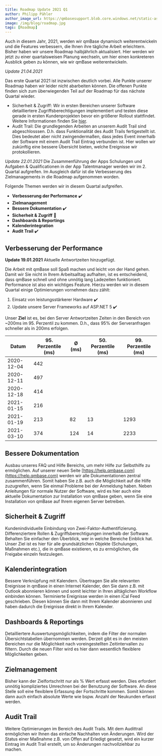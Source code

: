 ```yaml
---
title: Roadmap Update 2021 Q1
author: Philipp Pähler
author_image_url: https://qmbasesupport.blob.core.windows.net/static-assets/img/persons/paehler_round.png
image: /img/blog/roadmap.jpg
tags: [Roadmap]
---
```


Auch in diesem Jahr, 2021, werden wir qmBase dynamisch weiterentwickeln und die Features verbessern, die Ihnen ihre tägliche Arbeit erleichtern.
Bisher haben wir unsere Roadmap halbjährlich aktualisiert. Hier werden wir jetzt zu einer quartalsweisen Planung wechseln, um hier einen konkreteren Ausblick geben zu können, wie wir qmBase weiterentwickeln.

<!--truncate-->

_Update 21.04.2021_

Das erste Quartal 2021 ist inzwischen deutlich vorbei. Alle Punkte unserer Roadmap haben wir leider nicht abarbeiten können. Die offenen Punkte finden sich zum überwiegenden Teil auf der Roadmap für das nächste Quartal wieder.

- Sicherheit & Zugriff: Wir in ersten Bereichen unserer Software detailliertere Zugriffsberechtigungen implementiert und testen diese gerade in ersten Kundenprojekten bevor ein größerer Rollout stattfindet. Weitere Informationen finden Sie [hier](/docs/faqs/56/#feingliedrigerer-zugriff).
- Audit Trail: Die grundlegenden Arbeiten an unserem Audit Trail sind abgeschlosssen. D.h. dass Funktionalität des Audit Trails fertigestellt ist. Dies bedeutet aber nicht zwingendermaßen, dass jedes Event innerhalb der Software mit einem Audit Trail Eintrag verbunden ist. Hier wollen wir zukünftig eine bessere Übersicht bieten, welche Ereignisse wir protokollieren.

_Update 22.01.2021_
Die Zusammenführung der Apps Schulungen und Aufgaben & Qualificationen in der App Talentmanager werden wir im 2. Quartal aufgreifen. Im Ausgleich dafür ist die Verbesserung des Zielmanagements in die Roadmap aufgenommen worden.

Folgende Themen werden wir in diesem Quartal aufgreifen.

- **Verbesserung der Performance** ✔️
- **Zielmanagement**
- **Bessere Dokumentation** ✔️
- **Sicherheit & Zugriff** 🔧
- **Dashboards & Reportings**
- **Kalenderintegration**
- **Audit Trail** ✔️

## Verbesserung der Performance

**Update 19.01.2021** Aktuelle Antwortzeiten hinzugefügt.

Die Arbeit mit qmBase soll Spaß machen und leicht von der Hand gehen. Damit wir Sie nicht in Ihrem Arbeitsalltag aufhalten, ist es entscheidend, dass qmBase schnell und ohne unnötig lang Ladezeiten funktioniert. Performance ist also ein wichtiges Feature. Hierzu werden wir in diesem Quartal einige Optimierungen vornehmen dazu zählt:

1. Einsatz von leistungsstärkerer Hardware ✔️
2. Update unsere Server Frameworks auf ASP.NET 5 ✔️

Unser **Ziel** ist es, bei den Server Antwortzeiten Zeiten in den Bereich von ~200ms im 95. Perzentil zu kommen. D.h., dass 95% der Serveranfragen schneller als in 200ms erfolgen.

| Datum      | 95. Perzentile (ms) | Ø (ms) | 50. Perzentile (ms) | 99. Perzentile (ms) |
| ---------- | ------------------- | ------ | ------------------- | ------------------- |
| 2020-12-04 | 442                 |        |                     |                     |
| 2020-12-11 | 497                 |        |                     |                     |
| 2020-12-18 | 414                 |        |                     |                     |
| 2021-01-15 | 216                 |        |                     |                     |
| 2021-01-19 | 213                 | 82     | 13                  | 1293                |
| 2021-03-10 | 374                 | 124    | 14                  | 2233                |

## Bessere Dokumentation

Ausbau unseres FAQ und Hilfe Bereichs, um mehr Hilfe zur Selbsthilfe zu ermöglichen. Auf unserer neuen Seite [https://help.qmbase.com](https://help.qmbase.com) werden wir alle Dokumentationen zentral zusammenführen.
Somit haben Sie z.B. auch die Möglichkeit auf die Hilfe zuzugreifen, wenn Sie einmal Probleme bei der Anmeldung haben. Neben Anleitungen für normale Nutzer der Software, wird es hier auch eine aktuelle Dokumentation zur Installation von qmBase geben, wenn Sie eine Installation von qmBase auf Ihrem eigenen Server betreiben.

## Sicherheit & Zugriff

Kundenindividuelle Einbindung von Zwei-Faktor-Authentifizierung. Differenziertere Rollen & Zugriffsberechtigungen innerhalb der Software. Behalten Sie einfacher den Überblick, wer in welche Bereiche Einblick hat. Unser Ziel ist es hier für alle grundsätzlichen Objekte (Schulungen, Maßnahmen etc.), die in qmBase existieren, es zu ermöglichen, die Freigabe einzeln festzulegen.

## Kalenderintegration

Bessere Verknüpfung mit Kalendern. Übertragen Sie alle relevanten Ereignisse in qmBase in einen Internet Kalender, den Sie dann z.B. mit Outlook abonnieren können und somit leichter in Ihren alltäglichen Workflow einbinden können. Terminierte Ereignisse werden in einen iCal Feed geschrieben. Diesen können Sie dann mit Ihrem Kalender abonnieren und haben dadurch die Ereignisse direkt in Ihrem Kalender.

## Dashboards & Reportings

Detailliertere Auswertungsmöglichkeiten, indem die Filter der normalen Übersichtstabellen übernommen werden. Derzeit gibt es in den meisten Bereichen nur die Möglichkeit nach voreingestellten Zeitintervallen zu filtern. Durch die neuen Filter wird es hier dann wesentlich flexiblere Möglichkeiten geben.

## Zielmanagement

Bisher kann der Zielfortschritt nur als % Wert erfasst werden. Dies erfordert unnötig kompliziertes Umrechnen bei der Benutzung der Software. An diese Stelle soll eine flexiblere Erfassung der Fortschritte kommen. Somit können dann auch einfach absolute Werte wie bspw. Anzahl der Neukunden erfasst werden.

## Audit Trail

Weitere Optimierungen im Bereich des Audit Trails. Mit dem Audittrail ermöglichen wir Ihnen das einfache Nachhalten von Änderungen. Wird der Status einer Maßnahme z.B. von Offen auf Erledigt gesetzt, wird ein kurzer Eintrag im Audit Trail erstellt, um so Änderungen nachvollziehbar zu machen.
